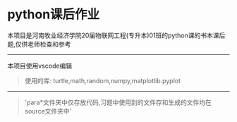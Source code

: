 # python课后作业

本项目是河南牧业经济学院20届物联网工程(专升本)01班的python课的书本课后题,仅供老师检查和参考

----

本项目使用vscode编辑

>使用的库: turtle,math,random,numpy,matplotlib.pyplot

---

> 'para*文件夹中仅存放代码,习题中使用到的文件存和生成的文件均在source文件夹中'

